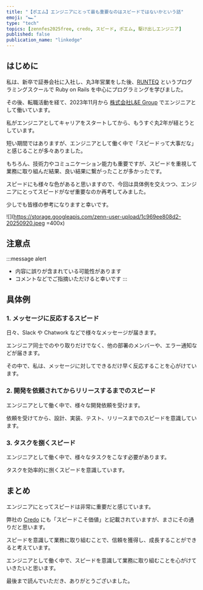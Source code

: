 ```yaml
---
title: "【ポエム】エンジニアにとって最も重要なのはスピードではないかという話"
emoji: "🏎️"
type: "tech"
topics: [zennfes2025free, credo, スピード, ポエム, 駆け出しエンジニア]
published: false
publication_name: "linkedge"
---
```


## はじめに

私は、新卒で証券会社に入社し、丸3年営業をした後、[RUNTEQ](https://runteq.jp) というプログラミングスクールで Ruby on Rails を中心にプログラミングを学びました。

その後、転職活動を経て、2023年11月から [株式会社L&E Group](https://legrp.co.jp) でエンジニアとして働いています。

私がエンジニアとしてキャリアをスタートしてから、もうすぐ丸2年が経とうとしています。

短い期間ではありますが、エンジニアとして働く中で「スピードって大事だな」と感じることが多々ありました。

もちろん、技術力やコミュニケーション能力も重要ですが、スピードを重視して業務に取り組んだ結果、良い結果に繋がったことが多かったです。

スピードにも様々な色があると思いますので、今回は具体例を交えつつ、エンジニアにとってスピードがなぜ重要なのか再考してみました。

少しでも皆様の参考になりますと幸いです。

![](https://storage.googleapis.com/zenn-user-upload/1c969ee808d2-20250920.jpeg =400x)

## 注意点

:::message alert
- 内容に誤りが含まれている可能性があります
- コメントなどでご指摘いただけると幸いです
:::

## 具体例

### 1. メッセージに反応するスピード

日々、Slack や Chatwork などで様々なメッセージが届きます。

エンジニア同士でのやり取りだけでなく、他の部署のメンバーや、エラー通知などが届きます。

その中で、私は、メッセージに対してできるだけ早く反応することを心がけています。

### 2. 開発を依頼されてからリリースするまでのスピード

エンジニアとして働く中で、様々な開発依頼を受けます。

依頼を受けてから、設計、実装、テスト、リリースまでのスピードを意識しています。

### 3. タスクを捌くスピード

エンジニアとして働く中で、様々なタスクをこなす必要があります。

タスクを効率的に捌くスピードを意識しています。

## まとめ

エンジニアにとってスピードは非常に重要だと感じています。

弊社の [Credo](https://legrp.co.jp/about) にも「スピードこそ価値」と記載されていますが、まさにその通りだと思います。

スピードを意識して業務に取り組むことで、信頼を獲得し、成長することができると考えています。

エンジニアとして働く中で、スピードを意識して業務に取り組むことを心がけていきたいと思います。

最後まで読んでいただき、ありがとうございました。

